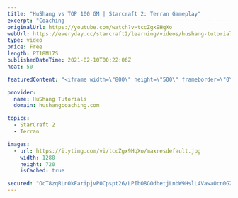 ```yaml
---
title: "HuShang vs TOP 100 GM | Starcraft 2: Terran Gameplay"
excerpt: "Coaching -------------------------------------------------------------------------- Website: https://www.hushangcoaching.com  Interested in Starcraft lessons? Check out my website! I would love to help you improve and reach your goals. I've been coaching for several years and I have 5+ GM students and"
originalUrl: https://youtube.com/watch?v=tccZgx9HqXo
webUrl: https://everyday.cc/starcraft2/learning/videos/hushang-tutorials-hushang-vs-top-100-gm-starcraft-2-terran-gameplay/
type: video
price: Free
length: PT18M17S
publishedDateTime: 2021-02-10T00:22:06Z
heat: 50

featuredContent: "<iframe width=\"800\" height=\"500\" frameborder=\"0\" src=\"https://www.youtube.com/embed/tccZgx9HqXo\" allow=\"accelerometer; autoplay; encrypted-media; gyroscope; picture-in-picture\" allowfullscreen></iframe>"

provider:
  name: HuShang Tutorials
  domain: hushangcoaching.com

topics:
  - StarCraft 2
  - Terran

images:
  - url: https://i.ytimg.com/vi/tccZgx9HqXo/maxresdefault.jpg
    width: 1280
    height: 720
    isCached: true

secured: "OcT8zqRLnOkFaripjvP0Cpspt26/LPIbO8GOdhetjLnbW9HslL4VawaOcn0GZl5ysviAxQ+uClpgIwBIomk4GVgtG8WaLzJeQYqB0kaa0kztJJG0cpL/rDdoVnM6Ja0kEauJPfRqXUhA8RrObhNE4G+fO9y3pP1gXPeZFa0G/sln0tvvSd8MwLGgeSCxc9g1Q8wEvXArD3HtpCi7KsN81RbZreIYHl+zyIF31dSoW+IZQ81Ti8XAnTSdpfa6p0r2JDcuntSKzjC3RQiINAYamRueGI6EvCLCgs/venwyKXmnHS4AsgxcFc+vD0L2nMLWVdinwuSrCOensOywRXk434ydfts8nBYaQkDTFl+6NJH4qWwg0A936yZOHn7/bhvm6bf/TQUMHqTZv6Bd/Q4IxvUpTQSC1xWr2Uwd+jf3kr0=;l3HNXZXfixBIJNk451rqXA=="
---
```


